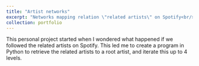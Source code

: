 ```yaml
---
title: "Artist networks"
excerpt: "Networks mapping relation \"related artists\" on Spotify<br/><img src='Les Rita Mitsouko.png'>"
collection: portfolio
---
```


This personal project started when I wondered what happened if we followed the related artists on Spotify. This led me to create a program in Python to retrieve the related artists to a root artist, and iterate this up to 4 levels. 
